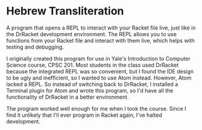 # Hebrew Transliteration
 A program that opens a REPL to interact with your Racket file live, just like in the DrRacket development environment. The REPL allows you to use functions from your Racket file and interact with them live, which helps with testing and debugging.

I originally created this program for use in Yale's Introduction to Computer Science course, CPSC 201. Most students in the class used DrRacket because the integrated REPL was so convenient, but I found the IDE design to be ugly and inefficient, so I wanted to use Atom instead. However, Atom lacked a REPL. So instead of switching back to DrRacket, I installed a Terminal plugin for Atom and wrote this program, so I'd have all the functionality of DrRacket in a better environment.

The program worked well enough for me when I took the course. Since I find it unlikely that I'll ever program in Racket again, I've halted development.
